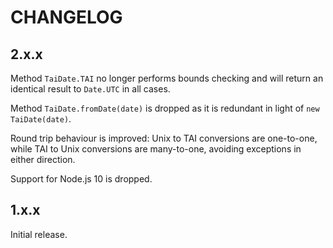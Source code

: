 # CHANGELOG

## 2.x.x

Method `TaiDate.TAI` no longer performs bounds checking and will return an identical result to `Date.UTC` in all cases.

Method `TaiDate.fromDate(date)` is dropped as it is redundant in light of `new TaiDate(date)`.

Round trip behaviour is improved: Unix to TAI conversions are one-to-one, while TAI to Unix conversions are many-to-one, avoiding exceptions in either direction.

Support for Node.js 10 is dropped.

## 1.x.x

Initial release.
